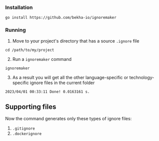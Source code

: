 ### Installation

```shell
go install https://github.com/bekha-io/ignoremaker
```

### Running

1. Move to your project's directory that has a source `.ignore` file

```shell
cd /path/to/my/project
```

2. Run a `ignoremaker` command

```shell
ignoremaker
```

3. As a result you will get all the other language-specific or technology-specific ignore files in the current folder

```shell
2023/04/01 00:33:11 Done! 0.0163161 s.
```


## Supporting files
Now the command generates only these types of ignore files:
1. `.gitignore`
2. `.dockerignore`
